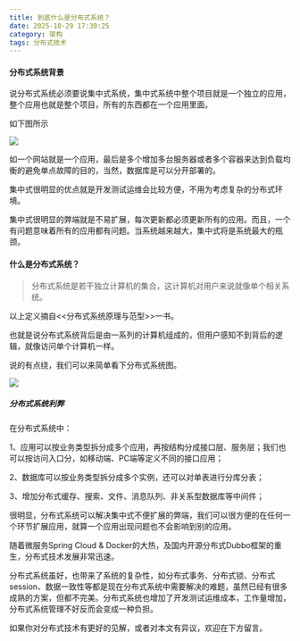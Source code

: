 ```yaml
---
title: 到底什么是分布式系统？
date: 2025-10-29 17:30:25
category: 架构
tags: 分布式技术
---
```


#### 分布式系统背景

说分布式系统必须要说集中式系统，集中式系统中整个项目就是一个独立的应用，整个应用也就是整个项目，所有的东西都在一个应用里面。

如下图所示

![](http://img.javastack.cn/18-1-17/45450981.jpg)

如一个网站就是一个应用，最后是多个增加多台服务器或者多个容器来达到负载均衡的避免单点故障的目的，当然，数据库是可以分开部署的。

集中式很明显的优点就是开发测试运维会比较方便，不用为考虑复杂的分布式环境。

集中式很明显的弊端就是不易扩展，每次更新都必须更新所有的应用。而且，一个有问题意味着所有的应用都有问题。当系统越来越大，集中式将是系统最大的瓶颈。

#### 什么是分布式系统？

> 分布式系统是若干独立计算机的集合，这计算机对用户来说就像单个相关系统。

以上定义摘自<<分布式系统原理与范型>>一书。

也就是说分布式系统背后是由一系列的计算机组成的，但用户感知不到背后的逻辑，就像访问单个计算机一样。

说的有点绕，我们可以来简单看下分布式系统图。

![](http://img.javastack.cn/18-1-17/63126910.jpg)


##### 分布式系统利弊

在分布式系统中：

1、应用可以按业务类型拆分成多个应用，再按结构分成接口层、服务层；我们也可以按访问入口分，如移动端、PC端等定义不同的接口应用；

2、数据库可以按业务类型拆分成多个实例，还可以对单表进行分库分表；

3、增加分布式缓存、搜索、文件、消息队列、非关系型数据库等中间件；

很明显，分布式系统可以解决集中式不便扩展的弊端，我们可以很方便的在任何一个环节扩展应用，就算一个应用出现问题也不会影响到别的应用。

随着微服务Spring Cloud & Docker的大热，及国内开源分布式Dubbo框架的重生，分布式技术发展非常迅速。

分布式系统虽好，也带来了系统的复杂性，如分布式事务、分布式锁、分布式session、数据一致性等都是现在分布式系统中需要解决的难题，虽然已经有很多成熟的方案，但都不完美。分布式系统也增加了开发测试运维成本，工作量增加，分布式系统管理不好反而会变成一种负担。

如果你对分布式技术有更好的见解，或者对本文有异议，欢迎在下方留言。

